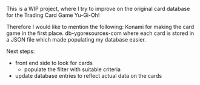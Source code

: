 This is a WIP project, where I try to improve on the original card database for the Trading Card Game Yu-Gi-Oh!

Therefore I would like to mention the following:
Konami for making the card game in the first place.
 db-ygoresources-com where each card is stored in a JSON file which made populating my database easier.

 Next steps:
 - front end side to look for cards
   - populate the filter with suitable criteria
 - update database entries to reflect actual data on the cards
